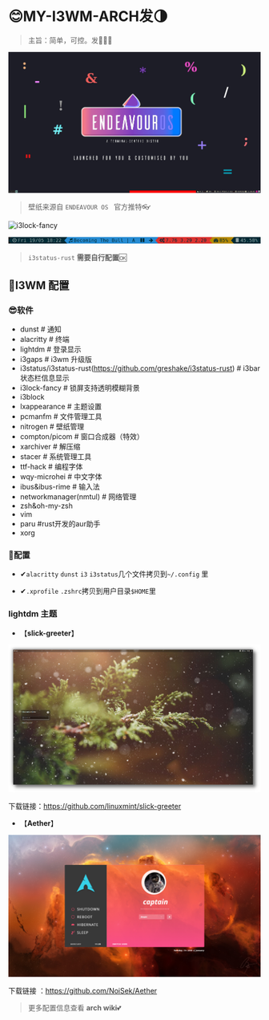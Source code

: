 # 😊MY-I3WM-ARCH发🌗
>   主旨：简单，可控。发🤞🐱‍🏍

<img src="./2022-01-25_11-10.png" alt="2022-01-25_11-10" style="zoom:75%;" />

> 壁纸来源自 `ENDEAVOUR OS ` 官方推特👓

![i3lock-fancy](C:\Users\liuld\Documents\GitHub\I3WM-ARCH\i3lock-fancy.png)

![i3status_rust_bar](./i3status_rust_bar.png)

> `i3status-rust` **需要自行配置**🆗

## 👀I3WM 配置


### 😎软件

- dunst     # 通知
- alacritty # 终端
- lightdm  # 登录显示
- i3gaps   # i3wm 升级版
- i3status/i3status-rust(https://github.com/greshake/i3status-rust)  # i3bar 状态栏信息显示
- i3lock-fancy # 锁屏支持透明模糊背景
- i3block
- lxappearance	# 主题设置
- pcmanfm		# 文件管理工具
- nitrogen 		# 壁纸管理
- compton/picom  # 窗口合成器（特效）
- xarchiver # 解压缩
- stacer   # 系统管理工具
- ttf-hack # 编程字体
- wqy-microhei # 中文字体
- ibus&ibus-rime # 输入法
- networkmanager(nmtul) # 网络管理
- zsh&oh-my-zsh	
- vim
- paru  #rust开发的aur助手
- xorg


### 🤳配置

- ✔`alacritty` `dunst` `i3` `i3status`几个文件拷贝到`~/.config` 里

- ✔`.xprofile` `.zshrc`拷贝到用户目录`$HOME`里

### lightdm 主题

- 【**slick-greeter**】

![222](./222.png)

下载链接：https://github.com/linuxmint/slick-greeter



- 【**Aether**】

![login](./login.png)

下载链接 ：https://github.com/NoiSek/Aether

> 更多配置信息查看 **arch wiki**💕